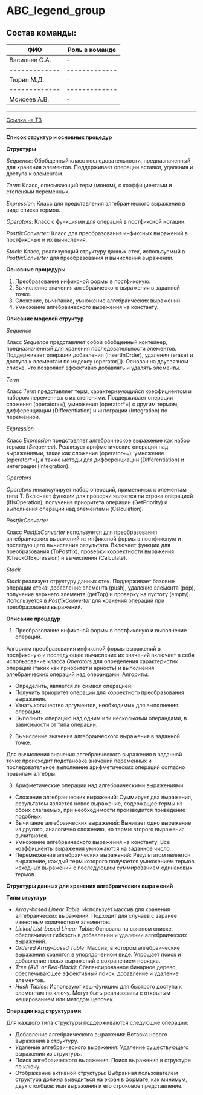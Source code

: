 # ABC_legend_group
## Состав команды:
| ФИО | Роль в команде |
|-------------|-------------|
| Васильев С.А. | - |
|-------------|-------------|
| Тюрин М.Д. | - |
|-------------|-------------|
| Моисеев А.В. | - |

---

[Ссылка на ТЗ](https://docs.google.com/document/d/1Na9jSlxca3_rLC-BfpdOC2h5nSP62dQMwzYbuJS1mRo/edit?usp=sharing "Документ с ТЗ и возможностью комментирования")

---
**Список структур и основных процедур**

**Структуры**

*Sequence<T>*: Обобщенный класс последовательности, предназначенный для хранения элементов. Поддерживает операции вставки, удаления и доступа к элементам.

*Term*: Класс, описывающий терм (моном), с коэффициентами и степенями переменных.

*Expression*: Класс для представления алгебраического выражения в виде списка термов.

*Operators*: Класс с функциями для операций в постфиксной нотации.

*PostfixConverter*: Класс для преобразования инфиксных выражений в постфиксные и их вычисления.

*Stack<T>*: Класс, реализующий структуру данных стек, используемый в *PostfixConverter* для преобразования и вычисления выражений.

**Основные процедуры**

1. Преобразование инфиксной формы в постфиксную.
2. Вычисление значения алгебраического выражения в заданной точке.
3. Сложение, вычитание, умножение алгебраических выражений.
4. Умножение алгебраического выражения на константу.

**Описание моделей структур**

*Sequence*

Класс *Sequence* представляет собой обобщенный контейнер, предназначенный для хранения последовательности элементов. Поддерживает операции добавления (insertInOrder), удаления (erase) и доступа к элементам по индексу (operator[]). Основан на двусвязном списке, что позволяет эффективно добавлять и удалять элементы.

*Term*

Класс *Term* представляет терм, характеризующийся коэффициентом и набором переменных с их степенями. Поддерживает операции сложения (operator+=), умножения (operator*=) с другим термом, дифференциации (Differentiation) и интеграции (Integration) по переменной.

*Expression*

Класс *Expression* представляет алгебраическое выражение как набор термов (*Sequence<Term>*). Реализует арифметические операции над выражениями, такие как сложение (operator+=), умножение (operator*=), а также методы для дифференциации (Differentiation) и интеграции (Integration).

*Operators*

*Operators* инкапсулирует набор операций, применимых к элементам типа T. Включает функции для проверки является ли строка операцией (IfIsOperation), получения приоритета операции (GetPriority) и выполнения операций над элементами (Calculation).

*PostfixConverter*

Класс *PostfixConverter* используется для преобразования алгебраических выражений из инфиксной формы в постфиксную и последующего вычисления результата. Включает функции для преобразования (ToPostfix), проверки корректности выражения (CheckOfExpression) и вычисления (Calculate).

*Stack*

*Stack* реализует структуру данных стек. Поддерживает базовые операции стека: добавление элемента (push), удаление элемента (pop), получение верхнего элемента (getTop) и проверку на пустоту (empty). Используется в *PostfixConverter* для хранения операций при преобразовании выражений.

**Описание процедур**

1. Преобразование инфиксной формы в постфиксную и выполнение операций.

Алгоритм преобразования инфиксной формы выражений в постфиксную и последующее вычисление их значений включает в себя использование класса *Operators* для определения характеристик операций (таких как приоритет и арность) и выполнения алгебраических операций над операндами. Алгоритм:

- Определить, является ли символ операцией.
- Получить приоритет операции для корректного преобразования выражения.
- Узнать количество аргументов, необходимых для выполнения операции.
- Выполнить операцию над одним или несколькими операндами, в зависимости от типа операции.

2. Вычисление значения алгебраического выражения в заданной точке.

Для вычисления значения алгебраического выражения в заданной точке происходит подстановка значений переменных и последовательное выполнение арифметических операций согласно правилам алгебры.

3. Арифметические операции над алгебраическими выражениями.

- Сложение алгебраических выражений: Суммирует два выражения, результатом является новое выражение, содержащее термы из обоих слагаемых, при необходимости производится приведение подобных.
- Вычитание алгебраических выражений: Вычитает одно выражение из другого, аналогично сложению, но термы второго выражения вычитаются.
- Умножение алгебраического выражения на константу: Все коэффициенты выражения умножаются на заданное число.
- Перемножение алгебраических выражений: Результатом является выражение, каждый терм которого получается умножением термов исходных выражений с последующим суммированием одинаковых термов.

**Структуры данных для хранения алгебраических выражений**

**Типы структур**

- *Array-based Linear Table*: Использует массив для хранения алгебраических выражений. Подходит для случаев с заранее известным количеством элементов.
- *Linked List-based Linear Table*: Основана на связном списке, обеспечивает гибкость в добавлении и удалении алгебраических выражений.
- *Ordered Array-based Table*: Массив, в котором алгебраические выражения хранятся в упорядоченном виде. Упрощает поиск и добавление новых выражений с сохранением порядка.
- *Tree (AVL or Red-Black)*: Сбалансированное бинарное дерево, обеспечивающее эффективный поиск, добавление и удаление элементов.
- *Hash Tables*: Используют хеш-функцию для быстрого доступа к элементам по ключу. Могут быть реализованы с открытым хешированием или методом цепочек.

**Операции над структурами**

Для каждого типа структуры поддерживаются следующие операции:

- Добавление алгебраического выражения: Вставка нового выражения в структуру.
- Удаление алгебраического выражения: Удаление существующего выражения из структуры.
- Поиск алгебраического выражения: Поиск выражения в структуре по ключу.
- Отображение активной структуры: Выбранная пользователем структура должна выводиться на экран в формате, как минимум, двух столбцов: имя выражения и его строковое представление.

